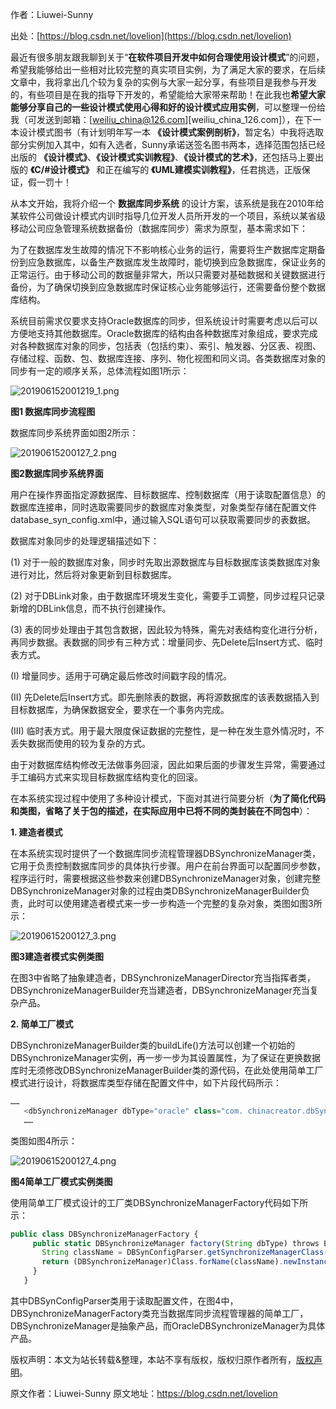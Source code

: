 

  
作者：Liuwei-Sunny

出处：[https://blog.csdn.net/lovelion](https://blog.csdn.net/lovelion)

最近有很多朋友跟我聊到关于“**在软件项目开发中如何合理使用设计模式**”的问题，希望我能够给出一些相对比较完整的真实项目实例，为了满足大家的要求，在后续文章中，我将拿出几个较为复杂的实例与大家一起分享，有些项目是我参与开发的，有些项目是在我的指导下开发的，希望能给大家带来帮助！在此我也**希望大家能够分享自己的一些设计模式使用心得和好的设计模式应用实例**，可以整理一份给我（可发送到邮箱：[weiliu_china@126.com][weiliu_china_126.com]），在下一本设计模式图书（有计划明年写一本 **《设计模式案例剖析》**，暂定名）中我将选取部分实例加入其中，如有入选者，Sunny承诺送签名图书两本，选择范围包括已经出版的 **《设计模式》**、**《设计模式实训教程》**、**《设计模式的艺术》**，还包括马上要出版的 **《C/#设计模式》** 和正在编写的 **《UML建模实训教程》**，任君挑选，正版保证，假一罚十！

从本文开始，我将介绍一个 **数据库同步系统** 的设计方案，该系统是我在2010年给某软件公司做设计模式内训时指导几位开发人员所开发的一个项目，系统以某省级移动公司应急管理系统数据备份（数据库同步）需求为原型，基本需求如下：

为了在数据库发生故障的情况下不影响核心业务的运行，需要将生产数据库定期备份到应急数据库，以备生产数据库发生故障时，能切换到应急数据库，保证业务的正常运行。由于移动公司的数据量非常大，所以只需要对基础数据和关键数据进行备份，为了确保切换到应急数据库时保证核心业务能够运行，还需要备份整个数据库结构。

系统目前需求仅要求支持Oracle数据库的同步，但系统设计时需要考虑以后可以方便地支持其他数据库。Oracle数据库的结构由各种数据库对象组成，要求完成对各种数据库对象的同步，包括表（包括约束）、索引、触发器、分区表、视图、存储过程、函数、包、数据库连接、序列、物化视图和同义词。各类数据库对象的同步有一定的顺序关系，总体流程如图1所示：

![201906152001219_1.png](https://gitee.com/hezhiyuan007/java-study/raw/master/images/DesignMode2/214b287d-839b-4203-8a2f-805a62c773e9.png)

**图1 数据库同步流程图**

数据库同步系统界面如图2所示：

![20190615200127_2.png](https://gitee.com/hezhiyuan007/java-study/raw/master/images/DesignMode2/06491865-f0f4-4783-9bcb-d08f5cebf48e.png)

**图2数据库同步系统界面**

用户在操作界面指定源数据库、目标数据库、控制数据库（用于读取配置信息）的数据库连接串，同时选取需要同步的数据库对象类型，对象类型存储在配置文件database_syn_config.xml中，通过输入SQL语句可以获取需要同步的表数据。

数据库对象同步的处理逻辑描述如下：

(1) 对于一般的数据库对象，同步时先取出源数据库与目标数据库该类数据库对象进行对比，然后将对象更新到目标数据库。

(2) 对于DBLink对象，由于数据库环境发生变化，需要手工调整，同步过程只记录新增的DBLink信息，而不执行创建操作。

(3) 表的同步处理由于其包含数据，因此较为特殊，需先对表结构变化进行分析，再同步数据。表数据的同步有三种方式：增量同步、先Delete后Insert方式、临时表方式。

(I) 增量同步。适用于可确定最后修改时间戳字段的情况。

(II) 先Delete后Insert方式。即先删除表的数据，再将源数据库的该表数据插入到目标数据库，为确保数据安全，要求在一个事务内完成。

(III) 临时表方式。用于最大限度保证数据的完整性，是一种在发生意外情况时，不丢失数据而使用的较为复杂的方式。

由于对数据库结构修改无法做事务回滚，因此如果后面的步骤发生异常，需要通过手工编码方式来实现目标数据库结构变化的回滚。

在本系统实现过程中使用了多种设计模式，下面对其进行简要分析（**为了简化代码和类图，省略了关于包的描述，在实际应用中已将不同的类封装在不同包中**）：

**1. 建造者模式**

在本系统实现时提供了一个数据库同步流程管理器DBSynchronizeManager类，它用于负责控制数据库同步的具体执行步骤。用户在前台界面可以配置同步参数，程序运行时，需要根据这些参数来创建DBSynchronizeManager对象，创建完整DBSynchronizeManager对象的过程由类DBSynchronizeManagerBuilder负责，此时可以使用建造者模式来一步一步构造一个完整的复杂对象，类图如图3所示：

![20190615200127_3.png](https://gitee.com/hezhiyuan007/java-study/raw/master/images/DesignMode2/3aaabac0-f5c2-4c28-a0ce-5ad585861f33.png)

**图3建造者模式实例类图**

在图3中省略了抽象建造者，DBSynchronizeManagerDirector充当指挥者类，DBSynchronizeManagerBuilder充当建造者，DBSynchronizeManager充当复杂产品。

**2. 简单工厂模式**

DBSynchronizeManagerBuilder类的buildLife()方法可以创建一个初始的DBSynchronizeManager实例，再一步一步为其设置属性，为了保证在更换数据库时无须修改DBSynchronizeManagerBuilder类的源代码，在此处使用简单工厂模式进行设计，将数据库类型存储在配置文件中，如下片段代码所示：

```js 
……
   <dbSynchronizeManager dbType="oracle" class="com. chinacreator.dbSyn.oracle.OracleDB SynchronizeManager"/>
   ……
```

类图如图4所示：

![20190615200127_4.png](https://gitee.com/hezhiyuan007/java-study/raw/master/images/DesignMode2/07040e4e-61e5-4113-8356-9a989f53cc0b.png)

**图4简单工厂模式实例类图**

使用简单工厂模式设计的工厂类DBSynchronizeManagerFactory代码如下所示：

```js 
public class DBSynchronizeManagerFactory {
     public static DBSynchronizeManager factory(String dbType) throws Exception {
       String className = DBSynConfigParser.getSynchronizeManagerClass(dbType);
       return (DBSynchronizeManager)Class.forName(className).newInstance();
     }
   }
```

其中DBSynConfigParser类用于读取配置文件，在图4中，DBSynchronizeManagerFactory类充当数据库同步流程管理器的简单工厂，DBSynchronizeManager是抽象产品，而OracleDBSynchronizeManager为具体产品。

版权声明：本文为站长转载&整理，本站不享有版权，版权归原作者所有，[版权声明](https://gitee.com/hezhiyuan007/java-notes/raw/master/disclaimer.md)。




原文作者：Liuwei-Sunny 原文地址：https://blog.csdn.net/lovelion